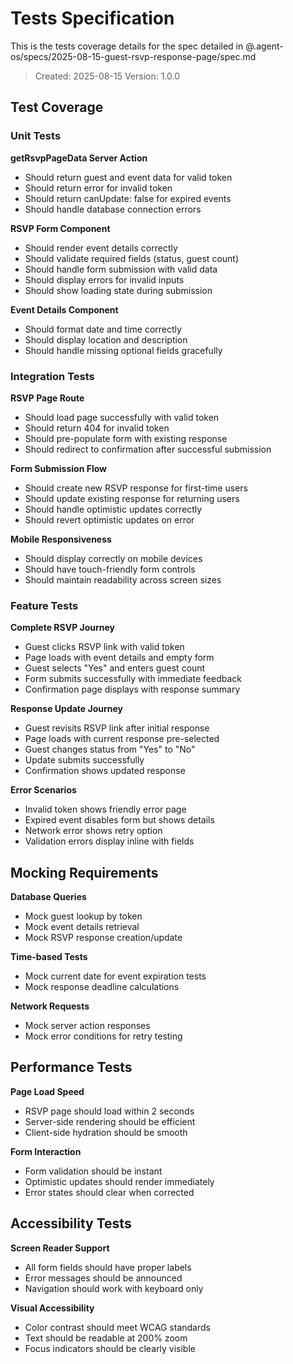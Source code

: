 # Tests Specification

This is the tests coverage details for the spec detailed in @.agent-os/specs/2025-08-15-guest-rsvp-response-page/spec.md

> Created: 2025-08-15
> Version: 1.0.0

## Test Coverage

### Unit Tests

**getRsvpPageData Server Action**
- Should return guest and event data for valid token
- Should return error for invalid token
- Should return canUpdate: false for expired events
- Should handle database connection errors

**RSVP Form Component**
- Should render event details correctly
- Should validate required fields (status, guest count)
- Should handle form submission with valid data
- Should display errors for invalid inputs
- Should show loading state during submission

**Event Details Component**
- Should format date and time correctly
- Should display location and description
- Should handle missing optional fields gracefully

### Integration Tests

**RSVP Page Route**
- Should load page successfully with valid token
- Should return 404 for invalid token
- Should pre-populate form with existing response
- Should redirect to confirmation after successful submission

**Form Submission Flow**
- Should create new RSVP response for first-time users
- Should update existing response for returning users
- Should handle optimistic updates correctly
- Should revert optimistic updates on error

**Mobile Responsiveness**
- Should display correctly on mobile devices
- Should have touch-friendly form controls
- Should maintain readability across screen sizes

### Feature Tests

**Complete RSVP Journey**
- Guest clicks RSVP link with valid token
- Page loads with event details and empty form
- Guest selects "Yes" and enters guest count
- Form submits successfully with immediate feedback
- Confirmation page displays with response summary

**Response Update Journey**
- Guest revisits RSVP link after initial response
- Page loads with current response pre-selected
- Guest changes status from "Yes" to "No"
- Update submits successfully
- Confirmation shows updated response

**Error Scenarios**
- Invalid token shows friendly error page
- Expired event disables form but shows details
- Network error shows retry option
- Validation errors display inline with fields

## Mocking Requirements

**Database Queries**
- Mock guest lookup by token
- Mock event details retrieval
- Mock RSVP response creation/update

**Time-based Tests**
- Mock current date for event expiration tests
- Mock response deadline calculations

**Network Requests**
- Mock server action responses
- Mock error conditions for retry testing

## Performance Tests

**Page Load Speed**
- RSVP page should load within 2 seconds
- Server-side rendering should be efficient
- Client-side hydration should be smooth

**Form Interaction**
- Form validation should be instant
- Optimistic updates should render immediately
- Error states should clear when corrected

## Accessibility Tests

**Screen Reader Support**
- All form fields should have proper labels
- Error messages should be announced
- Navigation should work with keyboard only

**Visual Accessibility**
- Color contrast should meet WCAG standards
- Text should be readable at 200% zoom
- Focus indicators should be clearly visible